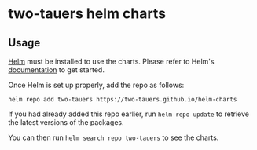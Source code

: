 # two-tauers helm charts

## Usage

[Helm](https://helm.sh) must be installed to use the charts.
Please refer to Helm's [documentation](https://helm.sh/docs/) to get started.

Once Helm is set up properly, add the repo as follows:

```console
helm repo add two-tauers https://two-tauers.github.io/helm-charts
```

If you had already added this repo earlier, run `helm repo update` to retrieve the latest versions of the packages.

You can then run `helm search repo two-tauers` to see the charts.

